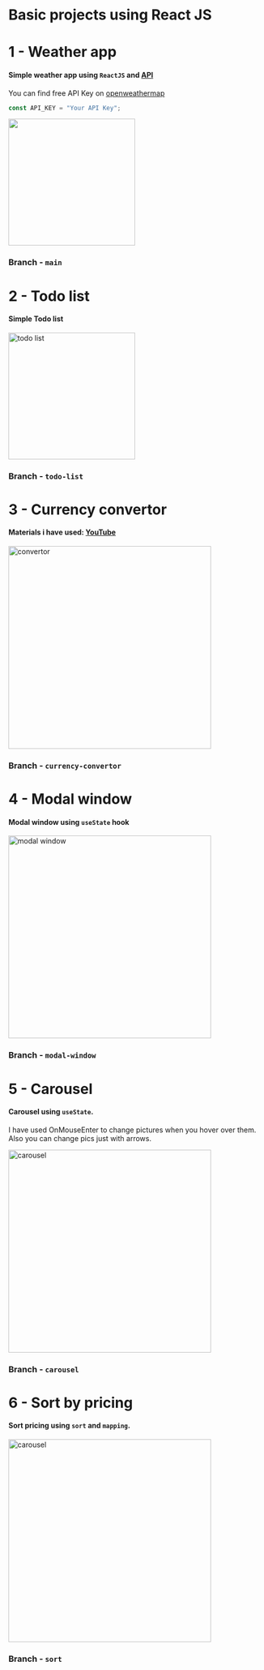 # **Basic projects using React JS**

# **1 - Weather app**

#### Simple weather app using `ReactJS` and [API](https://home.openweathermap.org/api_keys)

You can find free API Key on [openweathermap](https://openweathermap.org/)

```js
const API_KEY = "Your API Key";
```

<img src="https://github.com/user-attachments/assets/fa5c873f-6f53-407c-be7f-c0b586f2b0c9" width="250">

### Branch - `main`

# **2 - Todo list**

#### Simple Todo list

<img width="250" alt="todo list" src="https://github.com/user-attachments/assets/05c2dd19-25b6-4ea0-8cfb-00b853cf9eb8">

### Branch - `todo-list`

# **3 - Currency convertor**

#### Materials i have used: [YouTube](https://www.youtube.com/watch?v=eS0GL73tkmw&t=4468s)

<img width="400" alt="convertor" src="https://github.com/user-attachments/assets/fbd66ec8-2905-48fc-a1ac-cf534866ea1a">

### Branch - `currency-convertor`

# **4 - Modal window**

#### Modal window using `useState` hook

<img width="400" alt="modal window" src="https://github.com/user-attachments/assets/fa136d27-343a-4b66-8c9e-dee910d02cb9">

### Branch - `modal-window`

# **5 - Carousel**

#### Carousel using `useState`.

I have used OnMouseEnter to change pictures when you hover over them. Also you can change pics just with arrows.

<img width="400" alt="carousel" src="https://github.com/user-attachments/assets/2ad5b22b-12bc-425c-8e8a-12c86041b283">

### Branch - `carousel`

# **6 - Sort by pricing**

#### Sort pricing using `sort` and `mapping`.

<img width="400" alt="carousel" src="https://github.com/user-attachments/assets/ca13fc9a-b20f-4787-8cdc-e833364dd9a3">

### Branch - `sort`
